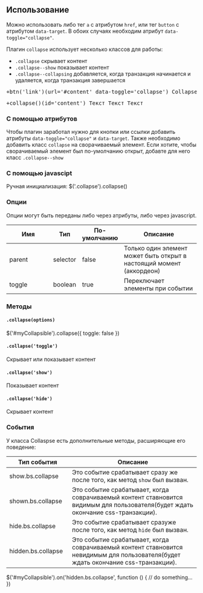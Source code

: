 ## Использование
Можно использовать либо тег `a` с атрибутом `href`, или  тег `button` с атрибутом `data-target`. В обоих случаях необходим атрибут `data-toggle="collapse"`.

Плагин  `collapse` использует несколько классов для работы:

- `.collapse` скрывает контент
- `.collapse--show` показывает контент
- `.collapse--collapsing` добавляется, когда транзакция начинается и удаляется, когда транзакция завершается

<pre>
+btn('link')(url='#content' data-toggle='collapse') Collapse
</pre>

<pre>
+collapse()(id='content') Текст Текст Текст
</pre>

### С помощью атрибутов
Чтобы плагин заработал нужно для кнопки или ссылки добавить атрибуты `data-toggle="collapse"` и `data-target`. Также необходимо добавить класс `collapse` на сворачиваемый элемент. Если хотите, чтобы сворачиваемый элемент был по-умолчанию открыт, добавте для него класс `.collapse--show`

### С помощью javascipt

Ручная инициализация:
$('.collapse').collapse()

### Опции
Опции могут быть переданы либо через атрибуты, либо через javascript.

<table class="table table-bordered table-striped table-responsive">
  <thead>
   <tr>
     <th style="width: 100px;">Имя</th>
     <th style="width: 50px;">Тип</th>
     <th style="width: 50px;">По-умолчанию</th>
     <th>Описание</th>
   </tr>
  </thead>
  <tbody>
   <tr>
     <td>parent</td>
     <td>selector</td>
     <td>false</td>
     <td>Только один элемент может быть открыт в настоящий момент (аккордеон)</td>
   </tr>
   <tr>
     <td>toggle</td>
     <td>boolean</td>
     <td>true</td>
     <td>Переключает элементы при событии</td>
   </tr>
  </tbody>
</table>

### Методы

#### `.collapse(options)`

$('#myCollapsible').collapse({
  toggle: false
})

#### `.collapse('toggle')`
Скрывает или показывает контент

#### `.collapse('show')`
Показывает контент

#### `.collapse('hide')`
Скрывает контент

### События
У класса Collaspse есть дополнительные методы, расширяющие его поведение:

<table class="table table-bordered table-striped table-responsive">
  <thead>
   <tr>
     <th style="width: 150px;">Тип события</th>
     <th>Описание</th>
   </tr>
  </thead>
  <tbody>
   <tr>
     <td>show.bs.collapse</td>
     <td>Это событие срабатывает сразу же после того, как метод <code>show</code> был вызван.</td>
   </tr>
   <tr>
     <td>shown.bs.collapse</td>
     <td>Это событие срабатывает, когда соврачиваемый контент ставновится видимым для пользователя(будет ждать окончание css-транзакции).</td>
   </tr>
   <tr>
     <td>hide.bs.collapse</td>
     <td>Это событие срабатывает сразуже после того, как метод <code>hide</code> был вызван.</td>
   </tr>
   <tr>
     <td>hidden.bs.collapse</td>
     <td>Это событие срабатывает, когда соврачиваемый контент ставновится невидимым для пользователя(будет ждать окончание css-транзакции).</td>
   </tr>
  </tbody>
</table>


$('#myCollapsible').on('hidden.bs.collapse', function () {
  // do something…
})
